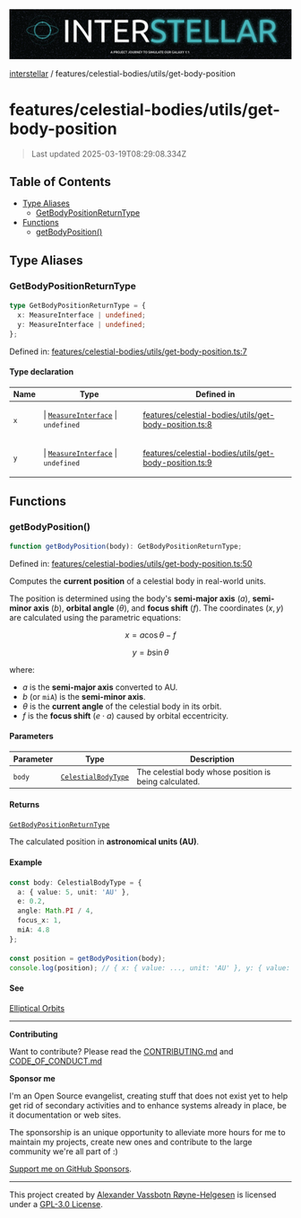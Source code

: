 <div><img alt="SPECCER logo" src="https://raw.githubusercontent.com/phun-ky/interstellar/main/public/interstellar-header.png" style="max-height:120px;"/></div>

[interstellar](../../../README.md) /
features/celestial-bodies/utils/get-body-position

# features/celestial-bodies/utils/get-body-position

> Last updated 2025-03-19T08:29:08.334Z

## Table of Contents

- [Type Aliases](#type-aliases)
  - [GetBodyPositionReturnType](#getbodypositionreturntype)
- [Functions](#functions)
  - [getBodyPosition()](#getbodyposition)

## Type Aliases

### GetBodyPositionReturnType

```ts
type GetBodyPositionReturnType = {
  x: MeasureInterface | undefined;
  y: MeasureInterface | undefined;
};
```

Defined in:
[features/celestial-bodies/utils/get-body-position.ts:7](https://github.com/phun-ky/interstellar/blob/main/src/features/celestial-bodies/utils/get-body-position.ts#L7)

#### Type declaration

<table>
<thead>
<tr>
<th>Name</th>
<th>Type</th>
<th>Defined in</th>
</tr>
</thead>
<tbody>
<tr>
<td>

<a id="x"></a> `x`

</td>
<td>

\| [`MeasureInterface`](../../../types/distance.md#measureinterface) \|
`undefined`

</td>
<td>

[features/celestial-bodies/utils/get-body-position.ts:8](https://github.com/phun-ky/interstellar/blob/main/src/features/celestial-bodies/utils/get-body-position.ts#L8)

</td>
</tr>
<tr>
<td>

<a id="y"></a> `y`

</td>
<td>

\| [`MeasureInterface`](../../../types/distance.md#measureinterface) \|
`undefined`

</td>
<td>

[features/celestial-bodies/utils/get-body-position.ts:9](https://github.com/phun-ky/interstellar/blob/main/src/features/celestial-bodies/utils/get-body-position.ts#L9)

</td>
</tr>
</tbody>
</table>

## Functions

### getBodyPosition()

```ts
function getBodyPosition(body): GetBodyPositionReturnType;
```

Defined in:
[features/celestial-bodies/utils/get-body-position.ts:50](https://github.com/phun-ky/interstellar/blob/main/src/features/celestial-bodies/utils/get-body-position.ts#L50)

Computes the **current position** of a celestial body in real-world units.

The position is determined using the body's **semi-major axis** ($a$),
**semi-minor axis** ($b$), **orbital angle** ($\theta$), and **focus shift**
($f$). The coordinates $(x, y)$ are calculated using the parametric equations:

$$
x = a \cos\theta - f
$$

$$
y = b \sin\theta
$$

where:

- $a$ is the **semi-major axis** converted to AU.
- $b$ (or `miA`) is the **semi-minor axis**.
- $\theta$ is the **current angle** of the celestial body in its orbit.
- $f$ is the **focus shift** ($e \cdot a$) caused by orbital eccentricity.

#### Parameters

| Parameter | Type                                                                        | Description                                            |
| --------- | --------------------------------------------------------------------------- | ------------------------------------------------------ |
| `body`    | [`CelestialBodyType`](../../../types/celestial-bodies.md#celestialbodytype) | The celestial body whose position is being calculated. |

#### Returns

[`GetBodyPositionReturnType`](get-body-position.md#getbodypositionreturntype)

The calculated position in **astronomical units (AU)**.

#### Example

```ts
const body: CelestialBodyType = {
  a: { value: 5, unit: 'AU' },
  e: 0.2,
  angle: Math.PI / 4,
  focus_x: 1,
  miA: 4.8
};

const position = getBodyPosition(body);
console.log(position); // { x: { value: ..., unit: 'AU' }, y: { value: ..., unit: 'AU' } }
```

#### See

[Elliptical Orbits](https://en.wikipedia.org/wiki/Ellipse)

---

**Contributing**

Want to contribute? Please read the
[CONTRIBUTING.md](https://github.com/phun-ky/interstellar/blob/main/CONTRIBUTING.md)
and
[CODE_OF_CONDUCT.md](https://github.com/phun-ky/interstellar/blob/main/CODE_OF_CONDUCT.md)

**Sponsor me**

I'm an Open Source evangelist, creating stuff that does not exist yet to help
get rid of secondary activities and to enhance systems already in place, be it
documentation or web sites.

The sponsorship is an unique opportunity to alleviate more hours for me to
maintain my projects, create new ones and contribute to the large community
we're all part of :)

[Support me on GitHub Sponsors](https://github.com/sponsors/phun-ky).

---

This project created by [Alexander Vassbotn Røyne-Helgesen](http://phun-ky.net)
is licensed under a
[GPL-3.0 License](https://choosealicense.com/licenses/gpl-3.0/).
